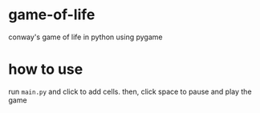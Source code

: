 # game-of-life
conway's game of life in python using pygame


# how to use
run ```main.py``` and click to add cells.
then, click space to pause and play the game
